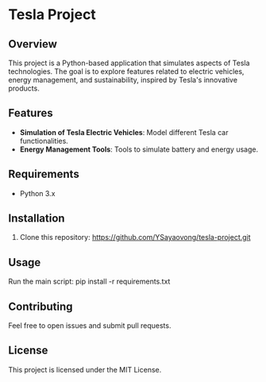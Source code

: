 # Tesla Project

## Overview
This project is a Python-based application that simulates aspects of Tesla technologies. The goal is to explore features related to electric vehicles, energy management, and sustainability, inspired by Tesla's innovative products.

## Features
- **Simulation of Tesla Electric Vehicles**: Model different Tesla car functionalities.
- **Energy Management Tools**: Tools to simulate battery and energy usage.
  
## Requirements
- Python 3.x

## Installation
1. Clone this repository: https://github.com/YSayaovong/tesla-project.git


## Usage
Run the main script: pip install -r requirements.txt


## Contributing
Feel free to open issues and submit pull requests.

## License
This project is licensed under the MIT License.

